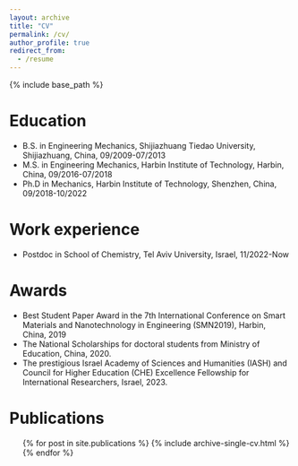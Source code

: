 ```yaml
---
layout: archive
title: "CV"
permalink: /cv/
author_profile: true
redirect_from:
  - /resume
---
```


{% include base_path %}

Education
======
* B.S. in Engineering Mechanics, Shijiazhuang Tiedao University, Shijiazhuang, China, 09/2009-07/2013
* M.S. in Engineering Mechanics, Harbin Institute of Technology, Harbin, China, 09/2016-07/2018
* Ph.D in Mechanics, Harbin Institute of Technology, Shenzhen, China, 09/2018-10/2022

Work experience
======
* Postdoc in School of Chemistry, Tel Aviv University, Israel, 11/2022-Now
  
Awards
======
* Best Student Paper Award in the 7th International Conference on Smart Materials and Nanotechnology in Engineering (SMN2019), Harbin, China, 2019
* The National Scholarships for doctoral students from Ministry of Education, China, 2020.
* The prestigious Israel Academy of Sciences and Humanities (IASH) and Council for Higher Education (CHE) Excellence Fellowship for International Researchers, Israel, 2023.

Publications
======
  <ul>{% for post in site.publications %}
    {% include archive-single-cv.html %}
  {% endfor %}</ul>